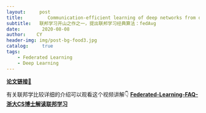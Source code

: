 ```yaml
---
layout:     post
title:         Communication-efficient learning of deep networks from decentralized data
subtitle:   联邦学习开山之作之一，提出联邦学习经典算法：fedAvg
date:        2020-08-08
author:    CY
header-img: img/post-bg-food3.jpg
catalog: 	 true
tags:
    - Federated Learning
    - Deep Learning
---
```




[**论文链接**🔗](https://arxiv.org/pdf/1602.05629.pdf)

有关联邦学比较详细的介绍可以观看这个视频讲解👇
[**Federated-Learning-FAQ-浙大CS博士解读联邦学习**](https://www.bilibili.com/video/BV1mE411j7GT?from=search&seid=9299740181025856046)
